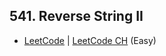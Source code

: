 ## 541. Reverse String II

-  [LeetCode](https://leetcode.com/problems/reverse-string-ii/) | [LeetCode CH](https://leetcode.cn/problems/reverse-string-ii/) (Easy)

